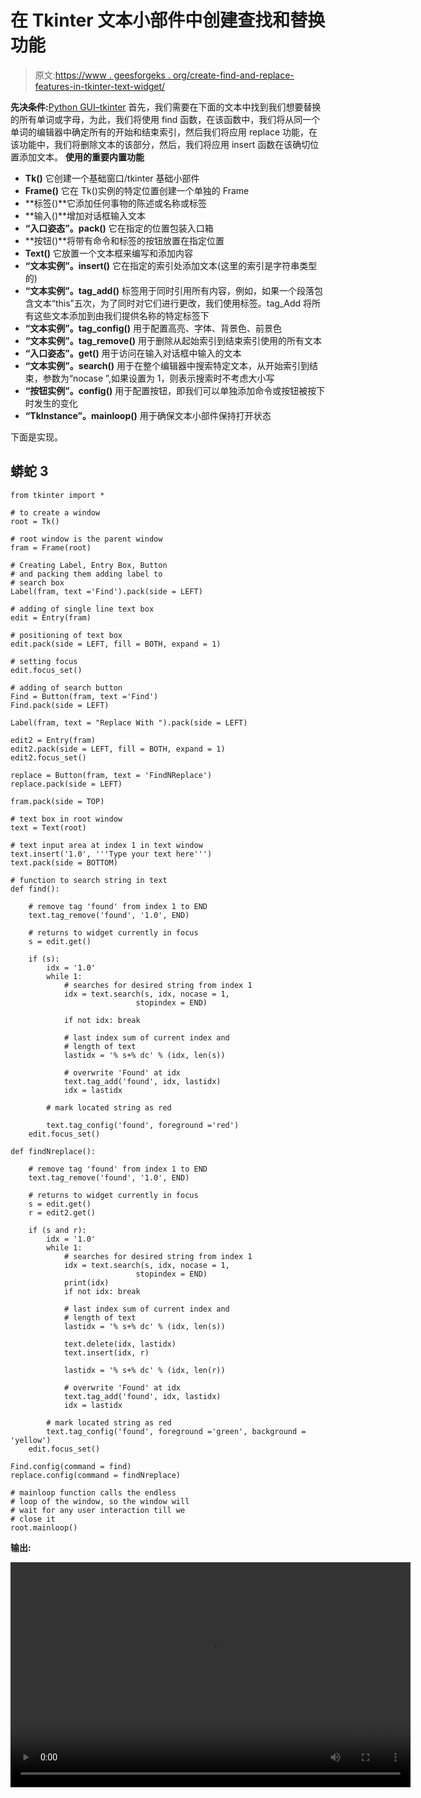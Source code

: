 # 在 Tkinter 文本小部件中创建查找和替换功能

> 原文:[https://www . geesforgeks . org/create-find-and-replace-features-in-tkinter-text-widget/](https://www.geeksforgeeks.org/create-find-and-replace-features-in-tkinter-text-widget/)

**先决条件:**[Python GUI–tkinter](https://www.geeksforgeeks.org/python-gui-tkinter/)
首先，我们需要在下面的文本中找到我们想要替换的所有单词或字母，为此，我们将使用 find 函数，在该函数中，我们将从同一个单词的编辑器中确定所有的开始和结束索引，然后我们将应用 replace 功能，在该功能中，我们将删除文本的该部分，然后，我们将应用 insert 函数在该确切位置添加文本。
**使用的重要内置功能**

*   **Tk()** 它创建一个基础窗口/tkinter 基础小部件
*   **Frame()** 它在 Tk()实例的特定位置创建一个单独的 Frame
*   **标签()**它添加任何事物的陈述或名称或标签
*   **输入()**增加对话框输入文本
*   **“入口姿态”。pack()** 它在指定的位置包装入口箱
*   **按钮()**将带有命令和标签的按钮放置在指定位置
*   **Text()** 它放置一个文本框来编写和添加内容
*   **“文本实例”。insert()** 它在指定的索引处添加文本(这里的索引是字符串类型的)
*   **“文本实例”。tag_add()** 标签用于同时引用所有内容，例如，如果一个段落包含文本“this”五次，为了同时对它们进行更改，我们使用标签。tag_Add 将所有这些文本添加到由我们提供名称的特定标签下
*   **“文本实例”。tag_config()** 用于配置高亮、字体、背景色、前景色
*   **“文本实例”。tag_remove()** 用于删除从起始索引到结束索引使用的所有文本
*   **“入口姿态”。get()** 用于访问在输入对话框中输入的文本
*   **“文本实例”。search()** 用于在整个编辑器中搜索特定文本，从开始索引到结束，参数为“nocase ”,如果设置为 1，则表示搜索时不考虑大小写
*   **“按钮实例”。config()** 用于配置按钮，即我们可以单独添加命令或按钮被按下时发生的变化
*   **“TkInstance”。mainloop()** 用于确保文本小部件保持打开状态

下面是实现。

## 蟒蛇 3

```
from tkinter import *

# to create a window
root = Tk()

# root window is the parent window
fram = Frame(root)

# Creating Label, Entry Box, Button
# and packing them adding label to
# search box
Label(fram, text ='Find').pack(side = LEFT)

# adding of single line text box
edit = Entry(fram)

# positioning of text box
edit.pack(side = LEFT, fill = BOTH, expand = 1)

# setting focus
edit.focus_set()

# adding of search button
Find = Button(fram, text ='Find')
Find.pack(side = LEFT)

Label(fram, text = "Replace With ").pack(side = LEFT)

edit2 = Entry(fram)
edit2.pack(side = LEFT, fill = BOTH, expand = 1)
edit2.focus_set()

replace = Button(fram, text = 'FindNReplace')
replace.pack(side = LEFT)

fram.pack(side = TOP)

# text box in root window
text = Text(root)

# text input area at index 1 in text window
text.insert('1.0', '''Type your text here''')
text.pack(side = BOTTOM)

# function to search string in text
def find():

    # remove tag 'found' from index 1 to END
    text.tag_remove('found', '1.0', END)

    # returns to widget currently in focus
    s = edit.get()

    if (s):
        idx = '1.0'
        while 1:
            # searches for desired string from index 1
            idx = text.search(s, idx, nocase = 1,
                            stopindex = END)

            if not idx: break

            # last index sum of current index and
            # length of text
            lastidx = '% s+% dc' % (idx, len(s))

            # overwrite 'Found' at idx
            text.tag_add('found', idx, lastidx)
            idx = lastidx

        # mark located string as red

        text.tag_config('found', foreground ='red')
    edit.focus_set()

def findNreplace():

    # remove tag 'found' from index 1 to END
    text.tag_remove('found', '1.0', END)

    # returns to widget currently in focus
    s = edit.get()
    r = edit2.get()

    if (s and r):
        idx = '1.0'
        while 1:
            # searches for desired string from index 1
            idx = text.search(s, idx, nocase = 1,
                            stopindex = END)
            print(idx)
            if not idx: break

            # last index sum of current index and
            # length of text
            lastidx = '% s+% dc' % (idx, len(s))

            text.delete(idx, lastidx)
            text.insert(idx, r)

            lastidx = '% s+% dc' % (idx, len(r))

            # overwrite 'Found' at idx
            text.tag_add('found', idx, lastidx)
            idx = lastidx

        # mark located string as red
        text.tag_config('found', foreground ='green', background = 'yellow')
    edit.focus_set()

Find.config(command = find)
replace.config(command = findNreplace)

# mainloop function calls the endless
# loop of the window, so the window will
# wait for any user interaction till we
# close it
root.mainloop()
```

**输出:**

<video class="wp-video-shortcode" id="video-418937-1" width="640" height="360" preload="metadata" controls=""><source type="video/webm" src="https://media.geeksforgeeks.org/wp-content/uploads/20200527182326/tkinter-find-and-replace.webm?_=1">[https://media.geeksforgeeks.org/wp-content/uploads/20200527182326/tkinter-find-and-replace.webm](https://media.geeksforgeeks.org/wp-content/uploads/20200527182326/tkinter-find-and-replace.webm)</video>